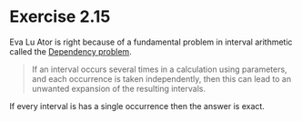# Exercise 2.15

Eva Lu Ator is right because of a fundamental problem in interval arithmetic
called the
[Dependency problem](https://en.wikipedia.org/wiki/Interval_arithmetic#Dependency_problem).

> If an interval occurs several times in a calculation using parameters, and
> each occurrence is taken independently, then this can lead to an unwanted
> expansion of the resulting intervals.

If every interval is has a single occurrence then the answer is exact.
